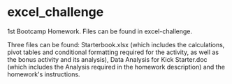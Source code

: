 # excel_challenge
1st Bootcamp Homework. Files can be found in excel-challenge.

Three files can be found: Starterbook.xlsx (which includes the calculations, pivot tables and conditional formatting required for the activity, as well as the bonus activity and its analysis), Data Analysis for Kick Starter.doc (which includes the Analysis required in the homework description) and the homework's instructions.
